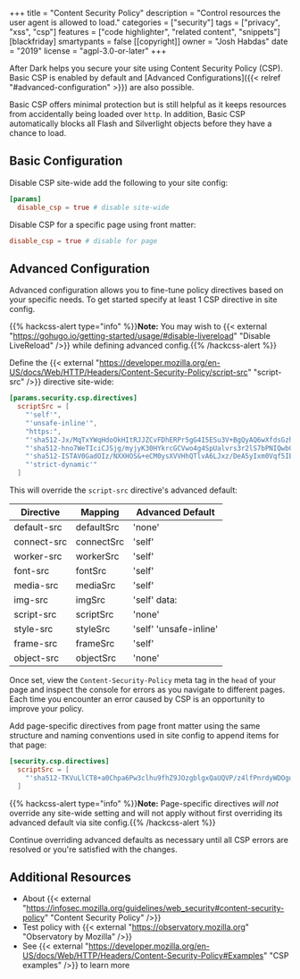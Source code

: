+++
title = "Content Security Policy"
description = "Control resources the user agent is allowed to load."
categories = ["security"]
tags = ["privacy", "xss", "csp"]
features = ["code highlighter", "related content", "snippets"]
[blackfriday]
  smartypants = false
[[copyright]]
  owner = "Josh Habdas"
  date = "2019"
  license = "agpl-3.0-or-later"
+++

After Dark helps you secure your site using Content Security Policy (CSP). Basic CSP is enabled by default and [Advanced Configurations]({{< relref "#advanced-configuration" >}}) are also possible.

Basic CSP offers minimal protection but is still helpful as it keeps resources from accidentally being loaded over `http`. In addition, Basic CSP automatically blocks all Flash and Silverlight objects before they have a chance to load.

## Basic Configuration

Disable CSP site-wide add the following to your site config:

```toml
[params]
  disable_csp = true # disable site-wide
```

Disable CSP for a specific page using front matter:

```toml
disable_csp = true # disable for page
```

## Advanced Configuration

Advanced configuration allows you to fine-tune policy directives based on your specific needs. To get started specify at least 1 CSP directive in site config.

{{% hackcss-alert type="info" %}}**Note:** You may wish to {{< external "https://gohugo.io/getting-started/usage/#disable-livereload" "Disable LiveReload" />}} while defining advanced config.{{% /hackcss-alert %}}

Define the {{< external "https://developer.mozilla.org/en-US/docs/Web/HTTP/Headers/Content-Security-Policy/script-src" "script-src" />}} directive site-wide:

```toml
[params.security.csp.directives]
  scriptSrc = [
    "'self'",
    "'unsafe-inline'",
    "https:",
    "'sha512-Jx/MqTxYWqHdoOkHItRJJZCvFDhERPr5gG4I5ESu3V+BgQyAQ6wXfdsGzhzmT0yyvkAWz2jbrn81q90RRJTSTg=='",
    "'sha512-hno7WeTIciCJSjg/myjyK30HYkrcGCVwo4g4SpUalvrs3r2lS7bPNIQwbCNypKbg7BZ1sA4AsGnk6Gq4NOKpGA=='",
    "'sha512-ISTAV0GadOIz/NXXHOS&+eCM0ysXVVHhQTlvA6LJxz/DeA5yIxm0Vqf5IE&+WH0yuuXkayAKtoZkQ326nch5f/fg=='",
    "'strict-dynamic'"
  ]
```

This will override the `script-src` directive's advanced default:

Directive | Mapping | Advanced Default
--- | --- | ---
default-src | defaultSrc | 'none'
connect-src | connectSrc | 'self'
worker-src | workerSrc | 'self'
font-src | fontSrc | 'self'
media-src | mediaSrc | 'self'
img-src | imgSrc | 'self' data:
script-src | scriptSrc | 'none'
style-src | styleSrc | 'self' 'unsafe-inline'
frame-src | frameSrc | 'self'
object-src | objectSrc | 'none'

Once set, view the `Content-Security-Policy` meta tag in the `head` of your page and inspect the console for errors as you navigate to different pages. Each time you encounter an error caused by CSP is an opportunity to improve your policy.

Add page-specific directives from page front matter using the same structure and naming conventions used in site config to append items for that page:

```toml
[security.csp.directives]
  scriptSrc = [
    "'sha512-TKVuLlCT8+a0Chpa6Pw3clhu9fhZ9JOzgblgxQaUQVP/z4lfPnrdyWDOgucORnS2qapWu/iPVG2d0ywyGH2NjA=='"
  ]
```

{{% hackcss-alert type="info" %}}**Note:** Page-specific directives _will not_ override any site-wide setting and will not apply without first overriding its advanced default via site config.{{% /hackcss-alert %}}

Continue overriding advanced defaults as necessary until all CSP errors are resolved or you're satisfied with the changes.

## Additional Resources

- About {{< external "https://infosec.mozilla.org/guidelines/web_security#content-security-policy" "Content Security Policy" />}}
- Test policy with {{< external "https://observatory.mozilla.org" "Observatory by Mozilla" />}}
- See {{< external "https://developer.mozilla.org/en-US/docs/Web/HTTP/Headers/Content-Security-Policy#Examples" "CSP examples" />}} to learn more
